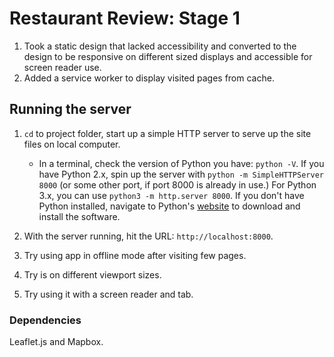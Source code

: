 # Restaurant Review: Stage 1

1. Took a static design that lacked accessibility and converted to the design to be responsive on different sized displays and accessible for screen reader use. 
2. Added a service worker to display visited pages from cache.

## Running the server

1. `cd` to project folder, start up a simple HTTP server to serve up the site files on local computer.

    * In a terminal, check the version of Python you have: `python -V`. If you have Python 2.x, spin up the server with `python -m SimpleHTTPServer 8000` (or some other port, if port 8000 is already in use.) For Python 3.x, you can use `python3 -m http.server 8000`. If you don't have Python installed, navigate to Python's [website](https://www.python.org/) to download and install the software.
2. With the server running, hit the URL: `http://localhost:8000`.
3. Try using app in offline mode after visiting few pages.
4. Try is on different viewport sizes.
5. Try using it with a screen reader and tab.

### Dependencies

Leaflet.js and Mapbox.

